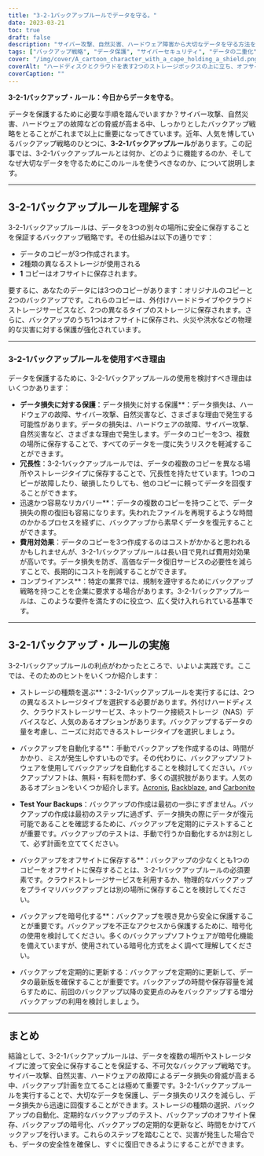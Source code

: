 ```yaml
---
title: "3-2-1バックアップルールでデータを守る。"
date: 2023-03-21
toc: true
draft: false
description: "サイバー攻撃、自然災害、ハードウェア障害から大切なデータを守る方法をご紹介します。"
tags: ["バックアップ戦略", "データ保護", "サイバーセキュリティ", "データの二重化", "データ損失防止", "データ復旧", "コンプライアンス", "外付けハードディスク", "クラウドストレージサービス", "ネットワークアタッチドストレージ", "バックアップソフト", "自動バックアップ", "データ機密保護", "災害復旧", "オフサイトバックアップ", "冗長バックアップ", "バックアップベストプラクティス", "バックアップソリューション", "ストレージタイプ", "データ安全"]
cover: "/img/cover/A_cartoon_character_with_a_cape_holding_a_shield.png"
coverAlt: "ハードディスクとクラウドを表す2つのストレージボックスの上に立ち、オフサイトストレージを表す地球儀を指差しながら、数字の3が描かれた盾を持つマントを着た漫画のキャラクターが登場します。"
coverCaption: ""
---
```


**3-2-1バックアップ・ルール：今日からデータを守る**。

データを保護するために必要な手順を踏んでいますか？サイバー攻撃、自然災害、ハードウェアの故障などの脅威が高まる中、しっかりとしたバックアップ戦略をとることがこれまで以上に重要になってきています。近年、人気を博しているバックアップ戦略のひとつに、**3-2-1バックアップルール**があります。この記事では、3-2-1バックアップルールとは何か、どのように機能するのか、そしてなぜ大切なデータを守るためにこのルールを使うべきなのか、について説明します。

______

## 3-2-1バックアップルールを理解する

3-2-1バックアップルールは、データを3つの別々の場所に安全に保存することを保証するバックアップ戦略です。その仕組みは以下の通りです：

- データのコピーが3つ作成されます。
- 2種類の異なるストレージが使用される
- **1** コピーはオフサイトに保存されます。

要するに、あなたのデータには3つのコピーがあります：オリジナルのコピーと2つのバックアップです。これらのコピーは、外付けハードドライブやクラウドストレージサービスなど、2つの異なるタイプのストレージに保存されます。さらに、バックアップのうち1つはオフサイトに保存され、火災や洪水などの物理的な災害に対する保護が強化されています。

______


### 3-2-1バックアップルールを使用すべき理由

データを保護するために、3-2-1バックアップルールの使用を検討すべき理由はいくつかあります：

- **データ損失に対する保護**：データ損失に対する保護**：データ損失は、ハードウェアの故障、サイバー攻撃、自然災害など、さまざまな理由で発生する可能性があります。データの損失は、ハードウェアの故障、サイバー攻撃、自然災害など、さまざまな理由で発生します。データのコピーを3つ、複数の場所に保存することで、すべてのデータを一度に失うリスクを軽減することができます。
- **冗長性**：3-2-1バックアップルールでは、データの複数のコピーを異なる場所やストレージタイプに保存することで、冗長性を持たせています。1つのコピーが故障したり、破損したりしても、他のコピーに頼ってデータを回復することができます。
- 迅速かつ容易なリカバリー**：データの複数のコピーを持つことで、データ損失の際の復旧も容易になります。失われたファイルを再現するような時間のかかるプロセスを経ずに、バックアップから素早くデータを復元することができます。
- **費用対効果**：データのコピーを3つ作成するのはコストがかかると思われるかもしれませんが、3-2-1バックアップルールは長い目で見れば費用対効果が高いです。データ損失を防ぎ、高価なデータ復旧サービスの必要性を減らすことで、長期的にコストを削減することができます。
- コンプライアンス**：特定の業界では、規制を遵守するためにバックアップ戦略を持つことを企業に要求する場合があります。3-2-1バックアップルールは、このような要件を満たすのに役立つ、広く受け入れられている基準です。

______


## 3-2-1バックアップ・ルールの実施

3-2-1バックアップルールの利点がわかったところで、いよいよ実践です。ここでは、そのためのヒントをいくつか紹介します：

- ストレージの種類を選ぶ**：3-2-1バックアップルールを実行するには、2つの異なるストレージタイプを選択する必要があります。外付けハードディスク、クラウドストレージサービス、ネットワーク接続ストレージ（NAS）デバイスなど、人気のあるオプションがあります。バックアップするデータの量を考慮し、ニーズに対応できるストレージタイプを選択しましょう。

- バックアップを自動化する**：手動でバックアップを作成するのは、時間がかかり、ミスが発生しやすいものです。その代わりに、バックアップソフトウェアを使用してバックアップを自動化することを検討してください。バックアップソフトは、無料・有料を問わず、多くの選択肢があります。人気のあるオプションをいくつか紹介します。[Acronis](https://www.acronis.com/), [Backblaze](https://www.backblaze.com/), and [Carbonite](https://www.carbonite.com/)

- **Test Your Backups**：バックアップの作成は最初の一歩にすぎません。バックアップの作成は最初のステップに過ぎず、データ損失の際にデータが復元可能であることを確認するために、バックアップを定期的にテストすることが重要です。バックアップのテストは、手動で行うか自動化するかは別として、必ず計画を立ててください。

- バックアップをオフサイトに保存する**：バックアップの少なくとも1つのコピーをオフサイトに保存することは、3-2-1バックアップルールの必須要素です。クラウドストレージサービスを利用するか、物理的なバックアップをプライマリバックアップとは別の場所に保存することを検討してください。

- バックアップを暗号化する**：バックアップを覗き見から安全に保護することが重要です。バックアップを不正なアクセスから保護するために、暗号化の使用を検討してください。多くのバックアップソフトウェアが暗号化機能を備えていますが、使用されている暗号化方式をよく調べて理解してください。

- バックアップを定期的に更新する：バックアップを定期的に更新して、データの最新版を確保することが重要です。バックアップの時間や保存容量を減らすために、前回のバックアップ以降の変更点のみをバックアップする増分バックアップの利用を検討しましょう。

______

## まとめ

結論として、3-2-1バックアップルールは、データを複数の場所やストレージタイプに渡って安全に保存することを保証する、不可欠なバックアップ戦略です。サイバー攻撃、自然災害、ハードウェアの故障によるデータ損失の脅威が高まる中、バックアップ計画を立てることは極めて重要です。3-2-1バックアップルールを実行することで、大切なデータを保護し、データ損失のリスクを減らし、データ損失から迅速に回復することができます。ストレージの種類の選択、バックアップの自動化、定期的なバックアップのテスト、バックアップのオフサイト保存、バックアップの暗号化、バックアップの定期的な更新など、時間をかけてバックアップを行います。これらのステップを踏むことで、災害が発生した場合でも、データの安全性を確保し、すぐに復旧できるようにすることができます。